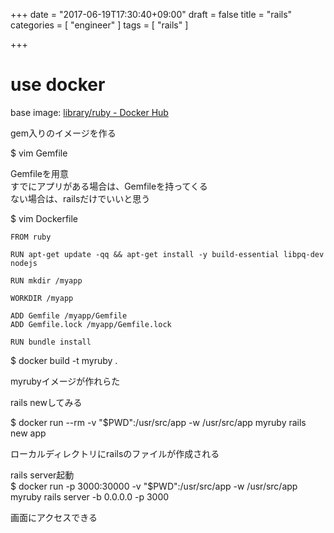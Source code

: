 +++
date = "2017-06-19T17:30:40+09:00"
draft = false
title = "rails"
categories = [ "engineer" ]
tags = [ "rails" ]

+++

# use docker

base image: [library/ruby \- Docker Hub](https://hub.docker.com/_/ruby/)

gem入りのイメージを作る  

$ vim Gemfile

Gemfileを用意  
すでにアプリがある場合は、Gemfileを持ってくる  
ない場合は、railsだけでいいと思う  

$ vim Dockerfile

```
FROM ruby

RUN apt-get update -qq && apt-get install -y build-essential libpq-dev nodejs

RUN mkdir /myapp

WORKDIR /myapp

ADD Gemfile /myapp/Gemfile
ADD Gemfile.lock /myapp/Gemfile.lock

RUN bundle install
```

$ docker build -t myruby .

myrubyイメージが作れらた

rails newしてみる

$ docker run --rm -v "$PWD":/usr/src/app -w /usr/src/app myruby rails new app

ローカルディレクトリにrailsのファイルが作成される

rails server起動  
$ docker run -p 3000:30000 -v "$PWD":/usr/src/app -w /usr/src/app myruby rails server -b 0.0.0.0 -p 3000

画面にアクセスできる  


